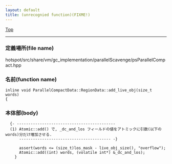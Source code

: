 ```yaml
---
layout: default
title: (unrecognied function)(FIXME!)
---
```

[Top](../index.html)

--- 
### 定義場所(file name)
hotspot/src/share/vm/gc_implementation/parallelScavenge/psParallelCompact.hpp

### 名前(function name)
```
inline void ParallelCompactData::RegionData::add_live_obj(size_t words)
{
```

### 本体部(body)
```
  {- -------------------------------------------
  (1) Atomic::add() で, _dc_and_los フィールドの値をアトミックに引数(以下の words)分だけ増加させる.
      ---------------------------------------- -}

	  assert(words <= (size_t)los_mask - live_obj_size(), "overflow");
	  Atomic::add((int) words, (volatile int*) &_dc_and_los);
	}
	
```



